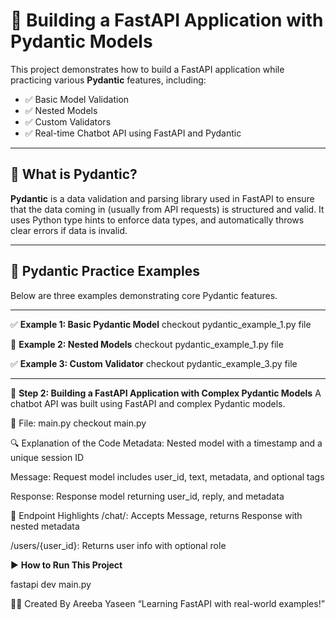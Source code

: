 # 🚀 Building a FastAPI Application with Pydantic Models

This project demonstrates how to build a FastAPI application while practicing various **Pydantic** features, including:

- ✅ Basic Model Validation  
- ✅ Nested Models  
- ✅ Custom Validators  
- ✅ Real-time Chatbot API using FastAPI and Pydantic

---

## 📘 What is Pydantic?

**Pydantic** is a data validation and parsing library used in FastAPI to ensure that the data coming in (usually from API requests) is structured and valid. It uses Python type hints to enforce data types, and automatically throws clear errors if data is invalid.

---

## 🧪 Pydantic Practice Examples

Below are three examples demonstrating core Pydantic features.

---

✅ **Example 1: Basic Pydantic Model**
  checkout pydantic_example_1.py file

🧱 **Example 2: Nested Models**
checkout pydantic_example_1.py file

✅ **Example 3: Custom Validator**
checkout pydantic_example_3.py file

---
💬 **Step 2: Building a FastAPI Application with Complex Pydantic Models**
A chatbot API was built using FastAPI and complex Pydantic models.

📁 File: main.py
checkout main.py

🔍 Explanation of the Code
Metadata: Nested model with a timestamp and a unique session ID

Message: Request model includes user_id, text, metadata, and optional tags

Response: Response model returning user_id, reply, and metadata

🔑 Endpoint Highlights
/chat/: Accepts Message, returns Response with nested metadata

/users/{user_id}: Returns user info with optional role

▶️ **How to Run This Project**

fastapi dev main.py

👩‍💻 Created By
Areeba Yaseen
“Learning FastAPI with real-world examples!”
